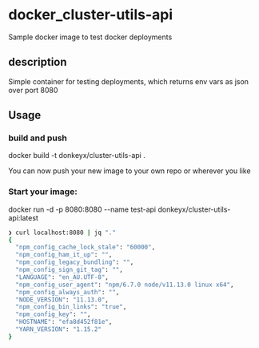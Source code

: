 # docker_cluster-utils-api

Sample docker image to test docker deployments

## description
Simple container for testing deployments, which returns env vars as json over port 8080

## Usage

### build and push

docker build -t donkeyx/cluster-utils-api .

You can now push your new image to your own repo or wherever you like

### Start your image:
docker run -d -p 8080:8080 --name test-api donkeyx/cluster-utils-api:latest

```bash
❯ curl localhost:8080 | jq "."
{
  "npm_config_cache_lock_stale": "60000",
  "npm_config_ham_it_up": "",
  "npm_config_legacy_bundling": "",
  "npm_config_sign_git_tag": "",
  "LANGUAGE": "en_AU.UTF-8",
  "npm_config_user_agent": "npm/6.7.0 node/v11.13.0 linux x64",
  "npm_config_always_auth": "",
  "NODE_VERSION": "11.13.0",
  "npm_config_bin_links": "true",
  "npm_config_key": "",
  "HOSTNAME": "efa8d452f81e",
  "YARN_VERSION": "1.15.2"
}
```